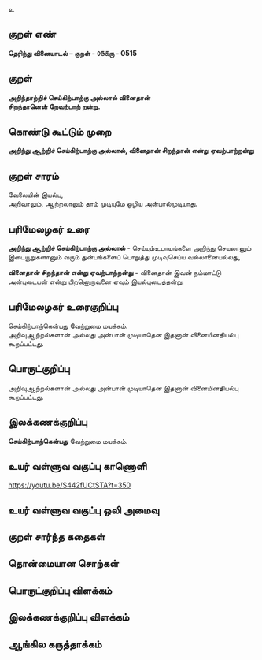 உ

## குறள் எண் 

**தெரிந்து வினையாடல்  – குறள் - ௦௫௧ரு - 0515**  

## குறள் 

**அறிந்தாற்றிச் செய்கிற்பாற்கு அல்லால் வினைதான்  
சிறந்தானென் றேவற்பாற் றன்று.**

## கொண்டு கூட்டும் முறை

**அறிந்து ஆற்றிச் செய்கிற்பாற்கு அல்லால், வினைதான் சிறந்தான் என்று ஏவற்பாற்றன்று**

## குறள் சாரம் 

வேலையின் இயல்பு,  
அறிவாலும், ஆற்றலாலும் தாம் முடியுமே ஒழிய அன்பால்முடியாது.  

## பரிமேலழகர் உரை

**அறிந்து ஆற்றிச் செய்கிற்பாற்கு அல்லால்** - செய்யும்உபாயங்களை அறிந்து செயலானும் இடையூறுகளானும் வரும் துன்பங்களைப் பொறுத்து முடிவுசெய்ய வல்லானையல்லது,  

**வினைதான் சிறந்தான் என்று ஏவற்பாற்றன்று** - வினைதான் இவன் நம்மாட்டு அன்புடையன் என்று பிறனொருவனை ஏவும் இயல்புடைத்தன்று. 

## பரிமேலழகர் உரைகுறிப்பு   

செய்கிற்பாற்கென்பது வேற்றுமை மயக்கம்.  
அறிவுஆற்றல்களான் அல்லது அன்பான் முடியாதென இதனான் வினையினதியல்பு கூறப்பட்டது.     

## பொருட்குறிப்பு 
  
அறிவுஆற்றல்களான் அல்லது அன்பான் முடியாதென இதனான் வினையினதியல்பு கூறப்பட்டது. 

## இலக்கணக்குறிப்பு  

**செய்கிற்பாற்கென்பது** வேற்றுமை மயக்கம்.  

## உயர் வள்ளுவ வகுப்பு காணொளி

https://youtu.be/S442fUCtSTA?t=350

## உயர் வள்ளுவ வகுப்பு ஒலி அமைவு 

 
## குறள் சார்ந்த கதைகள் 


## தொன்மையான சொற்கள்


## பொருட்குறிப்பு விளக்கம்


## இலக்கணக்குறிப்பு விளக்கம்


## ஆங்கில கருத்தாக்கம் 


